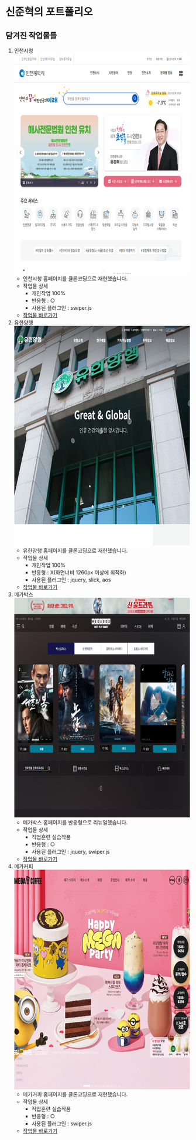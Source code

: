# 신준혁의 포트폴리오    
## 담겨진 작업물들   
1. 인천시청
    <img src="./assets/images/preview-incheon.jpg" width="600" height="600">   
    - 인천시청 홈페이지를 클론코딩으로 재현했습니다.     
    - 작업물 상세    
        - 개인작업 100%      
        - 반응형 : ○     
        - 사용된 플러그인 : swiper.js    
    - [작업물 바로가기](https://dunadan613.github.io/incheon/)   
1. 유한양행    
    <img src="./assets/images/preview-yuhan.jpg" width="600" height="600">    
    - 유한양행 홈페이지를 클론코딩으로 재현했습니다.    
    - 작업물 상세    
        - 개인작업 100%    
        - 반응형 : Χ(화면너비 1260px 이상에 최적화)    
        - 사용된 플러그인 : jquery, slick, aos    
    - [작업물 바로가기](https://dunadan613.github.io/yuhan/)    
1. 메가박스    
    <img src="./assets/images/preview-megabox.jpg" width="600" height="600">    
    - 메가박스 홈페이지를 반응형으로 리뉴얼했습니다.    
    - 작업물 상세    
        - 직업훈련 실습작품    
        - 반응형 : ○    
        - 사용된 플러그인 : jquery, swiper.js    
    - [작업물 바로가기](https://dunadan613.github.io/megabox/)    
1. 메가커피    
    <img src="./assets/images/preview-megacoffee.jpg" width="600" height="600">    
    - 메가커피 홈페이지를 클론코딩으로 재현했습니다.    
    - 작업물 상세    
        - 직업훈련 실습작품    
        - 반응형 : ○    
        - 사용된 플러그인 : swiper.js    
    - [작업물 바로가기](https://dunadan613.github.io/megacoffee/)    